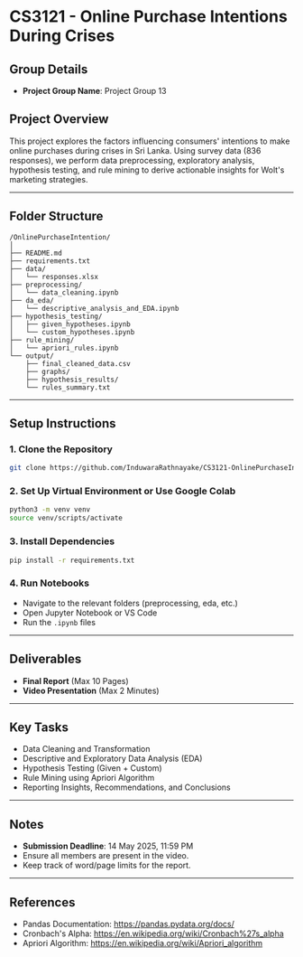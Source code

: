 # CS3121 - Online Purchase Intentions During Crises

## Group Details

- **Project Group Name**: Project Group 13

## Project Overview

This project explores the factors influencing consumers' intentions to make online purchases during crises in Sri Lanka. Using survey data (836 responses), we perform data preprocessing, exploratory analysis, hypothesis testing, and rule mining to derive actionable insights for Wolt's marketing strategies.

---

## Folder Structure

```
/OnlinePurchaseIntention/
│
├── README.md
├── requirements.txt
├── data/
│   └── responses.xlsx
├── preprocessing/
│   └── data_cleaning.ipynb
├── da_eda/
│   └── descriptive_analysis_and_EDA.ipynb
├── hypothesis_testing/
│   ├── given_hypotheses.ipynb
│   └── custom_hypotheses.ipynb
├── rule_mining/
│   └── apriori_rules.ipynb
└── output/
    ├── final_cleaned_data.csv
    ├── graphs/
    ├── hypothesis_results/
    └── rules_summary.txt
```

---

## Setup Instructions

### 1. Clone the Repository

```bash
git clone https://github.com/InduwaraRathnayake/CS3121-OnlinePurchaseIntention.git
```

### 2. Set Up Virtual Environment or Use Google Colab

```bash
python3 -m venv venv
source venv/scripts/activate 
```

### 3. Install Dependencies
```bash
pip install -r requirements.txt
```

### 4. Run Notebooks

- Navigate to the relevant folders (preprocessing, eda, etc.)
- Open Jupyter Notebook or VS Code
- Run the `.ipynb` files

---

## Deliverables

- **Final Report** (Max 10 Pages)
- **Video Presentation** (Max 2 Minutes)

---

## Key Tasks

- Data Cleaning and Transformation
- Descriptive and Exploratory Data Analysis (EDA)
- Hypothesis Testing (Given + Custom)
- Rule Mining using Apriori Algorithm
- Reporting Insights, Recommendations, and Conclusions

---

## Notes

- **Submission Deadline**: 14 May 2025, 11:59 PM
- Ensure all members are present in the video.
- Keep track of word/page limits for the report.

---

## References

- Pandas Documentation: https://pandas.pydata.org/docs/
- Cronbach's Alpha: https://en.wikipedia.org/wiki/Cronbach%27s_alpha
- Apriori Algorithm: https://en.wikipedia.org/wiki/Apriori_algorithm